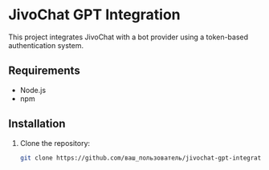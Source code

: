 # JivoChat GPT Integration

This project integrates JivoChat with a bot provider using a token-based authentication system.

## Requirements

- Node.js
- npm

## Installation

1. Clone the repository:
   ```bash
   git clone https://github.com/ваш_пользователь/jivochat-gpt-integration.git
